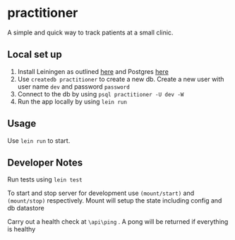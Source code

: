 # practitioner

A simple and quick way to track patients at a small clinic.

## Local set up
1. Install Leiningen as outlined [here](https://leiningen.org/) and Postgres [here](https://www.postgresql.org/docs/14/tutorial-install.html)  
2. Use `createdb practitioner` to create a new db. Create a new user with user name `dev` and password `password`
3. Connect to the db by using `psql practitioner -U dev -W`
4. Run the app locally by using `lein run`

## Usage

Use `lein run` to start.

## Developer Notes

Run tests using `lein test`

To start and stop server for development use `(mount/start)` and `(mount/stop)` respectively. Mount will setup the state including config and db datastore

Carry out a health check at `\api\ping` . A pong will be returned if everything is healthy
